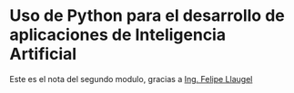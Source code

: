 # Uso de Python para el desarrollo de aplicaciones de Inteligencia Artificial
Este es el nota del segundo modulo, gracias a [Ing. Felipe Llaugel](https://do.linkedin.com/in/felipe-llaugel-b9238634)
